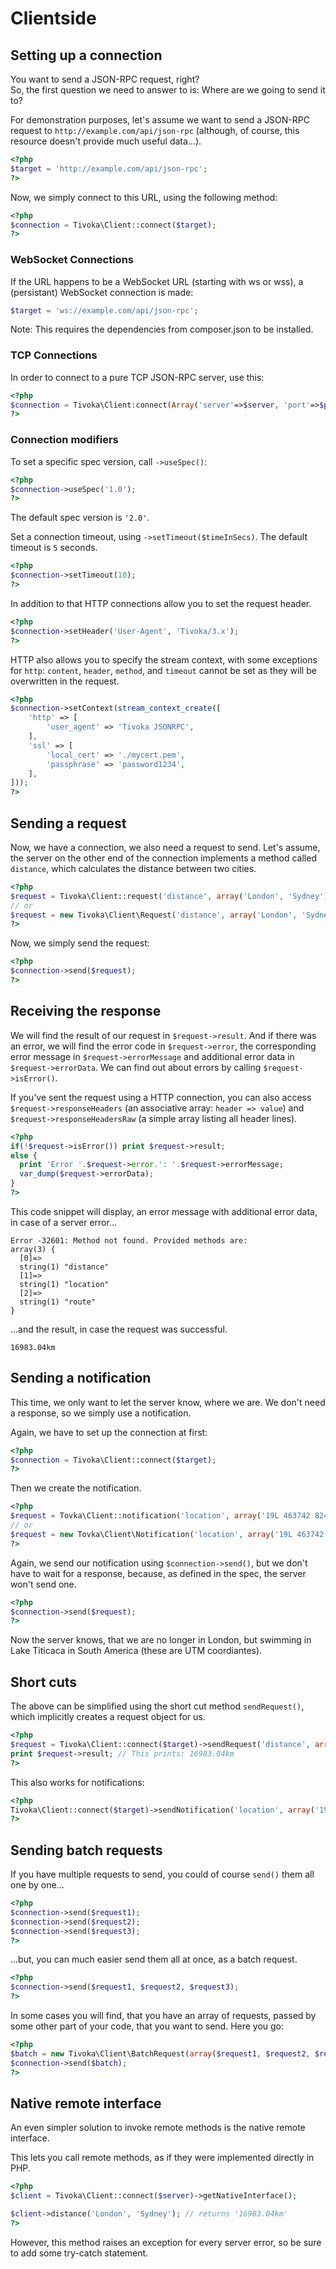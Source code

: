 # Clientside

## Setting up a connection
You want to send a JSON-RPC request, right?  
So, the first question we need to answer to is: Where are we going to send it to?

For demonstration purposes, let's assume we want to send a JSON-RPC request to `http://example.com/api/json-rpc` (although, of course, this resource doesn't provide much useful data...).

```php
<?php
$target = 'http://example.com/api/json-rpc';
?>
```

Now, we simply connect to this URL, using the following method:

```php
<?php
$connection = Tivoka\Client::connect($target);
?>
```

### WebSocket Connections
If the URL happens to be a WebSocket URL (starting with ws or wss), a (persistant) WebSocket connection is made:
```php
$target = 'ws://example.com/api/json-rpc';
```
Note: This requires the dependencies from composer.json to be installed.

### TCP Connections
In order to connect to a pure TCP JSON-RPC server, use this:
```php
<?php
$connection = Tivoka\Client:connect(Array('server'=>$server, 'port'=>$port));
?>
```

### Connection modifiers
To set a specific spec version, call `->useSpec()`:
```php
<?php
$connection->useSpec('1.0');
?>
```
The default spec version is `'2.0'`.

Set a connection timeout, using `->setTimeout($timeInSecs)`. The default timeout is `5` seconds.
```php
<?php
$connection->setTimeout(10);
?>
```

In addition to that HTTP connections allow you to set the request header.
```php
<?php
$connection->setHeader('User-Agent', 'Tivoka/3.x');
?>
```

HTTP also allows you to specify the stream context, with some exceptions for `http`: `content`, `header`, `method`, and `timeout` cannot be set as they will be overwritten in the request.
```php
<?php
$connection->setContext(stream_context_create([
    'http' => [
        'user_agent' => 'Tivoka JSONRPC',
    ],
    'ssl' => [
        'local_cert' => './mycert.pem',
        'passphrase' => 'password1234',
    ],
]));
?>
```

## Sending a request

Now, we have a connection, we also need a request to send. Let's assume, the server on the other end of the connection implements a method called `distance`, which calculates the distance between two cities.

```php
<?php
$request = Tivoka\Client::request('distance', array('London', 'Sydney'));
// or
$request = new Tivoka\Client\Request('distance', array('London', 'Sydney'));
?>
```

Now, we simply send the request:

```php
<?php
$connection->send($request);
?>
```

## Receiving the response
We will find the result of our request in `$request->result`. And if there was an error, we will find the error code in `$request->error`, the corresponding error message in `$request->errorMessage` and additional error data in `$request->errorData`. We can find out about errors by calling `$request->isError()`.

If you've sent the request using a HTTP connection, you can also access `$request->responseHeaders` (an associative array: `header => value`) and `$request->responseHeadersRaw` (a simple array listing all header lines).

```php
<?php
if(!$request->isError()) print $request->result;
else {
  print 'Error '.$request->error.': '.$request->errorMessage;
  var_dump($request->errorData);
}
?>
```

This code snippet will display, an error message with additional error data, in case of a server error...
```
Error -32601: Method not found. Provided methods are: 
array(3) {
  [0]=>
  string(1) "distance"
  [1]=>
  string(1) "location"
  [2]=>
  string(1) "route"
}
```

...and the result, in case the request was successful.

```
16983.04km
```

## Sending a notification

This time, we only want to let the server know, where we are. We don't need a response, so we simply use a notification.

Again, we have to set up the connection at first:
```php
<?php
$connection = Tivoka\Client::connect($target);
?>
```

Then we create the notification.
```php
<?php
$request = Tovka\Client::notification('location', array('19L 463742 8249133'));
// or
$request = new Tovka\Client\Notification('location', array('19L 463742 8249133'));
?>
```

Again, we send our notification using `$connection->send()`, but we don't have to wait for a response, because, as defined in the spec, the server won't send one.

```php
<?php
$connection->send($request);
?>
```

Now the server knows, that we are no longer in London, but swimming in Lake Titicaca in South America (these are UTM coordiantes).

## Short cuts
The above can be simplified using the short cut method `sendRequest()`, which implicitly creates a request object for us.
```php
<?php
$request = Tivoka\Client::connect($target)->sendRequest('distance', array('London', 'Sydney'));
print $request->result; // This prints: 16983.04km
?>
```

This also works for notifications:
```php
<?php
Tivoka\Client::connect($target)->sendNotification('location', array('19L 463742 8249133'));
?>
```

## Sending batch requests
If you have multiple requests to send, you could of course `send()` them all one by one...

```php
<?php
$connection->send($request1);
$connection->send($request2);
$connection->send($request3);
?>
```

...but, you can much easier send them all at once, as a batch request.

```php
<?php
$connection->send($request1, $request2, $request3);
?>
```

In some cases you will find, that you have an array of requests, passed by some other part of your code, that you want to send. Here you go:
```php
<?php
$batch = new Tivoka\Client\BatchRequest(array($request1, $request2, $request3));
$connection->send($batch);
?>
```

## Native remote interface
An even simpler solution to invoke remote methods is the native remote interface.

This lets you call remote methods, as if they were implemented directly in PHP.
```php
<?php
$client = Tivoka\Client::connect($server)->getNativeInterface();

$client->distance('London', 'Sydney'); // returns '16983.04km'
?>
```

However, this method raises an exception for every server error, so be sure to add some try-catch statement.
